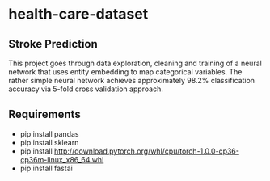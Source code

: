 # health-care-dataset
## Stroke Prediction

This project goes through data exploration, cleaning and training of a neural network that uses entity embedding to map categorical variables.
The rather simple neural network achieves approximately 98.2% classification accuracy via 5-fold cross validation approach.

## Requirements
- pip install pandas
- pip install sklearn
- pip install http://download.pytorch.org/whl/cpu/torch-1.0.0-cp36-cp36m-linux_x86_64.whl
- pip install fastai
